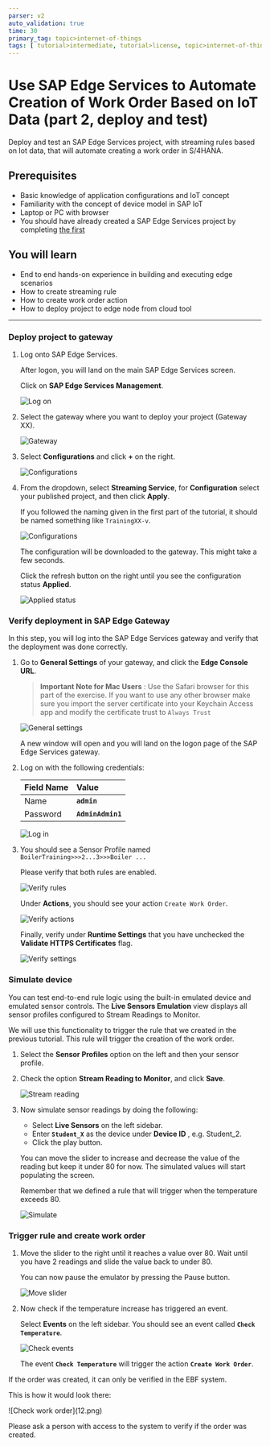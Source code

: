 ```yaml
---
parser: v2
auto_validation: true
time: 30
primary_tag: topic>internet-of-things
tags: [ tutorial>intermediate, tutorial>license, topic>internet-of-things, topic>cloud, products>sap-internet-of-things, products>sap-edge-services, products>sap-business-technology-platform, products>sap-iot-services-for-sap-btp, products>sap-s-4hana]
---
```


# Use SAP Edge Services to Automate Creation of Work Order Based on IoT Data (part 2, deploy and test)
<!-- description --> Deploy and test an SAP Edge Services project, with streaming rules based on Iot data, that will automate creating a work order in S/4HANA.

## Prerequisites
- Basic knowledge of application configurations and IoT concept
- Familiarity with the concept of device model in SAP IoT
- Laptop or PC with browser
- You should have already created a SAP Edge Services project by completing [the first](iot-edge-plant-maintenance-1)

## You will learn
- End to end hands-on experience in building and executing edge scenarios
- How to create streaming rule
- How to create work order action
- How to deploy project to edge node from cloud tool

---

### Deploy project to gateway



1. Log onto SAP Edge Services.

    After logon, you will land on the main SAP Edge Services screen.

    Click on **SAP Edge Services Management**.

    ![Log on](1.png)

2. Select the gateway where you want to deploy your project (Gateway XX).

    ![Gateway](2.png)

3. Select **Configurations** and click **+** on the right.

    ![Configurations](3.png)

4. From the dropdown, select **Streaming Service**, for **Configuration** select your published project, and then click **Apply**.

    If you followed the naming given in the first part of the tutorial, it should be named something like  `TrainingXX-v`.

    ![Configurations](4.png)

    The configuration will be downloaded to the gateway. This might take a few seconds.

    Click the refresh button on the right until you see the configuration status **Applied**.

    ![Applied status](5.png)



### Verify deployment in SAP Edge Gateway


In this step, you will log into the SAP Edge Services gateway and verify that the deployment was done correctly.

1. Go to **General Settings** of your gateway, and click the **Edge Console URL**.

    > **Important Note for Mac Users** : Use the Safari browser for this part of the exercise. If you want to use any other browser make sure you import the server certificate into your Keychain  Access app and modify the certificate trust to `Always Trust`

    ![General settings](6.png)

    A new window will open and you will land on the logon page of the SAP Edge Services gateway.

2. Log on with the following credentials:

    |  Field Name     | Value
    |  :------------- | :-------------
    |  Name    | **`admin`**
    |  Password    | **`AdminAdmin1`**

    ![Log in](7.png)

3. You should see a Sensor Profile named `BoilerTraining>>>2...3>>>Boiler ...`

    Please verify that both rules are enabled.

    ![Verify rules](7_1.png)

    Under **Actions**, you should see your action `Create Work Order`.

    ![Verify actions](7_2.png)

    Finally, verify under **Runtime Settings** that you have unchecked the **Validate HTTPS Certificates** flag.

    ![Verify settings](7_3.png)





### Simulate device


You can test end-to-end rule logic using the built-in emulated device and emulated sensor controls. The **Live Sensors Emulation** view displays all sensor profiles configured to Stream Readings to Monitor.

We will use this functionality to trigger the rule that we created in the previous tutorial. This rule will trigger the creation of the work order.

1. Select the **Sensor Profiles** option on the left and then your sensor profile.

2. Check the option **Stream Reading to Monitor**, and click **Save**.

    ![Stream reading](8.png)

3. Now simulate sensor readings by doing the following:

    - Select **Live Sensors** on the left sidebar.
    - Enter  **`Student_X`** as the device under **Device ID** , e.g. Student_2.
    - Click the play button.

    You can move the slider to increase and decrease the value of the reading but keep it under 80 for now. The simulated values will start populating the screen.

    Remember that we defined a rule that will trigger when the temperature exceeds 80.

    ![Simulate](9.png)


### Trigger rule and create work order


1. Move the slider to the right until it reaches a value over 80. Wait until you have 2 readings and slide the value back to under 80.

    You can now pause the emulator by pressing the Pause button.

    ![Move slider](10.png)

2. Now check if the temperature increase has triggered an event.

    Select **Events** on the left sidebar. You should see an event called  **`Check Temperature`**.

    ![Check events](11.png)

    The event **`Check Temperature`** will trigger the action **`Create Work Order`**.

If the order was created, it can only be verified in the EBF system.

This is how it would look there:

<!-- border -->![Check work order](12.png)

Please ask a person with access to the system to verify if the order was created.


